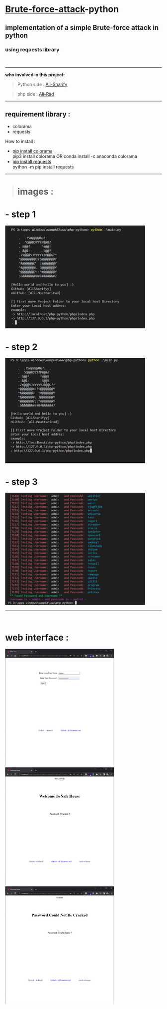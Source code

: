 # [Brute-force-attack](https://en.wikipedia.org/wiki/Brute-force_attack)-python
## implementation of a simple Brute-force attack in python
### using requests library

<br>

---
**who involved in this project:**
> Python side : [Ali-Sharify](https://github.com/alisharifyy)

> php side : [Ali-Rad](https://github.com/Ali-Moattarirad)

---
## **requirement** library :<br>
- colorama 
- requests

How to install :
- [pip install colorama](https://pypi.org/project/colorama/)<br>
 pip3 install colorama OR conda install -c anaconda colorama 
- [pip install requests](https://pypi.org/project/requests/)<br>
 python -m pip install requests



---


> # images :

# - step 1
<img src="images/1.png" width="450">

<br>

# - step 2
<img src="images/2.png" width="450">


<br>

# - step 3

<img src="images/3.png" width="450">

---
<br>

# **web interface :**

<img src="images/log.png" width="350">

<img src="images/safe.png" width="350">

<img src="images/er.png" width="350">








